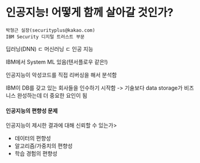 # 인공지능! 어떻게 함께 살아갈 것인가?
```
박형근 실장(securityplus@kakao.com)
IBM Security 디지털 트러스트 부문
```

딥러닝(DNN) ㄷ 머신러닝 ㄷ 인공 지능   

IBM에서 System ML 있음(텐서플로우 같은!)

인공지능이 악성코드를 직접 리버싱을 해서 분석함   

IBM이 DB를 갖고 있는 회사들을 인수하기 시작함 -> 기술보다 data storage가 비즈니스 완성하는데 더 중요한 요인이 됨   

#### 인공지능의 편향성 문제
인공지능이 제시한 결과에 대해 신뢰할 수 있는가>
- 데이터의 편향성
- 알고리즘/가중치의 편향성
- 학습 경험의 편향성

